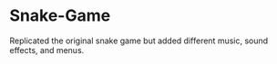 # Snake-Game
Replicated the original snake game but added different music, sound effects, and menus.
